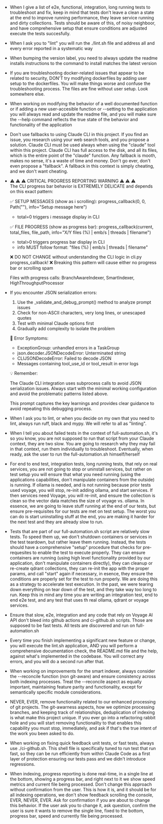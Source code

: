 - When I give a list of e2e, functional, integration, long running tests to troubleshoot and fix, keep in mind that tests don't leave a clean a state at the end to improve running performance, they leave service running and dirty collections. Tests should be aware of this, of noisy neighboor, and have comprehensive setup that ensure conditions are adjusted execute the tests succesfully.

- When I ask you to "lint" you will run the ./lint.sh file and address all and every error reported in a systematic way

- When bumping the version label, you need to always update the readme installs instructions to the command to install matches the latest version
- If you are troubleshooting docker-related issues that appear to be related to security, DON'T try modifying dockerfiles by adding user setup to the dockerfiles. You will make things worse and confuse the troubleshooting process. The files are fine without user setup. Look somewhere else.
- When working on modifying the behavior of a well documented function or if adding a new user-accesible function or --setting to the application you will always read and update the readme file, and you will make sure the --help command reflects the true state of the behavior and functionality of the application
- Don't use fallbacks to using Claude CLI in this project. If you find an issue, you research using your web search tools, and you propose a solution. Claude CLI must be used always when using the "claude" tool within this project. Claude CLI has full access to the disk, and all its files, which is the entire point of the "claude" function. Any fallback is mooth, makes no sense, it's a waste of time and money. Don't go ever, don't even propose a "fallback". A fallback in this context is simply cheating, and we don't want cheating.

- ⚠️  ⚠️  ⚠️  CRITICAL PROGRESS REPORTING WARNING ⚠️  ⚠️  ⚠️  
  The CLI progress bar behavior is EXTREMELY DELICATE and depends on this exact pattern:
  
  ✅ SETUP MESSAGES (show as ℹ️ scrolling):
     progress_callback(0, 0, Path(""), info="Setup message here")
     - total=0 triggers ℹ️ message display in CLI
  
  ✅ FILE PROGRESS (show as progress bar):
     progress_callback(current, total_files, file_path, info="X/Y files (%) | emb/s | threads | filename")
     - total>0 triggers progress bar display in CLI
     - info MUST follow format: "files (%) | emb/s | threads | filename"
  
  ❌ DO NOT CHANGE without understanding the CLI logic in cli.py progress_callback!
  ❌ Breaking this pattern will cause either no progress bar or scrolling spam
  
  Files with progress calls: BranchAwareIndexer, SmartIndexer, HighThroughputProcessor
- If you encounter JSON serialization errors:
  1. Use the _validate_and_debug_prompt() method to analyze prompt issues
  2. Check for non-ASCII characters, very long lines, or unescaped quotes
  3. Test with minimal Claude options first
  4. Gradually add complexity to isolate the problem

  🚨 Error Symptoms:

  - ExceptionGroup: unhandled errors in a TaskGroup
  - json.decoder.JSONDecodeError: Unterminated string
  - CLIJSONDecodeError: Failed to decode JSON
  - Messages containing tool_use_id or tool_result in error logs

  💡 Remember:

  The Claude CLI integration uses subprocess calls to avoid JSON serialization issues. Always start with the minimal working configuration and
  avoid the problematic patterns listed above.

  This prompt captures the key learnings and provides clear guidance to avoid repeating this debugging process.
- When I ask you to lint, or when you decide on my own that you need to lint, always run ruff, black and mypy. We will refer to all as "linting".
- When I tell you about failed tests in the context of full-automation.sh, it's so you know, you are not supposed to run that script from your Claude context, they are two slow. You are going to research why they may fail in that context, run them individually to troubleshoot. Eventually, when ready, ask the user to run the full-automation.sh himself/herself
- For end to end test, integration tests, long running tests, that rely on real services, you are not going to stop or uninstall services, but rather on test setup you will ensure that what you need running (using the applications capabilities, don't manipulate containers from the outside) is running. If ollama is needed, and is not running because prior tests used voyage, you will stop, re-init adding ollama, and start services. If then services need Voyage, you will re-init, and ensure the collection is clean so the vector data matches the size of voyage vs. ollama. In essence, we are going to leave stuff running at the end of our tests, but ensure pre-requisites for our tests are met on test setup. The worst you can do is start uninstalling stuff at the end, you are making it harder for the next test and they are already slow to run.
- Tests that are part of our full-automation.sh script are relatively slow tests. To speed them up, we don't shutdown containers or services in the test teardown, but rather leave them running. Instead, the tests should have a comprehensive "setup" procedure that checks for pre-requesites to enable the test to execute properly. They can ensure containers are running (using high level functionality provided by our application, don't manipulate containers directly), they can cleanup or re-create qdrant collections, they can re-init the app with the proper params, and call "start" again if necessary, in esence, they ensure the conditions are properly set for the test to run properly. We are doing this as a strategy to accelerate test execution. In the past, we were tearing down everything on tear down of the test, and they take way too long to run. Keep this in mind any time you are writing an integration test, end to end e2e test, and any test that uses th real ollama, qdrant or voyage services.
- Ensure that slow, e2e, integration and any code that rely on Voyage AI API don't bleed into github actions and ci-github.sh scripts. Those are supposed to be fast tests. All tests are discovered and run on full-automation.sh
- Every time you finish implementing a significant new feature or change, you will execute the lint.sh application, AND you will perform a comprehensive documentation check, the README.md file and the help, against what's implemented in the codebase. You will correct any errors, and you will do a second run after that.
- When working on improvements for the smart indexer, always consider the --reconcile function (non git-aware) and ensure consistency across both indexing processes. Treat the --reconcile aspect as equally important, maintaining feature parity and functionality, except for semantically specific module considerations.
- NEVER, EVER, remove functionality related to our enhanced processing of git projects. The git-awarness aspects, how we optimize processing branches, and keeping track of relationships, deduplication of indexing is what make this project unique. If you ever go into a refactoring rabbit hole and you will start removing functionality to that enables this capability you must stop, immediately, and ask if that's the true intent of the work you been asked to do.
- When working on fixing quick feedback unit tests, or fast tests, always use ./ci-github.sh. This shell file is specifically tuned to run test that run fast, so they can be run efficiently from within Claude Code as a first layer of protection ensuring our tests pass and we didn't introduce regressions.
- When indexing, progress reporting is done real-time, in a single line at the bottom, showing a progress bar, and right next to it we show speed metrics and current file being processed. Don't change this approach without confirmation from the user. This is how it is, and it should be for all indexing operations, we don't show feedback scrolling the console, EVER, NEVER, EVER. Ask for confirmation if you are about to change this behavior. If the user ask you to change it, ask question, confirm the user is sure it wants to remove the single line, fixed to the bottom, progress bar, speed and currently file being processed.